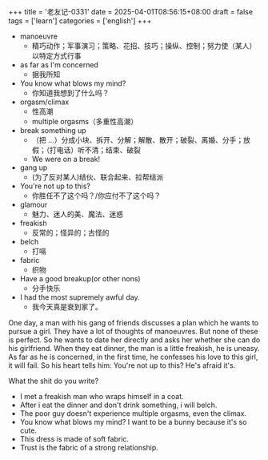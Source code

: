+++
title = '老友记-0331'
date = 2025-04-01T08:56:15+08:00
draft = false
tags = ['learn']
categories = ['english']
+++

- manoeuvre
  - 精巧动作；军事演习；策略、花招、技巧；操纵、控制；努力使（某人）以特定方式行事
- as far as I'm concerned 
  - 据我所知
- You know what blows my mind?
  - 你知道我想到了什么吗？
- orgasm/climax
  - 性高潮
  - multiple orgasms（多重性高潮）
- break something up
  - （把 ...）分成小块、拆开、分解；解散、散开；破裂、离婚、分手；放假；（打电话）听不清；结束、破裂
  - We were on a break!
- gang up
  - (为了反对某人)结伙、联合起来、拉帮结派
- You're not up to this?
  - 你胜任不了这个吗？/你应付不了这个吗？
- glamour
  - 魅力、迷人的美、魔法、迷惑
- freakish
  - 反常的；怪异的；古怪的
- belch
  - 打嗝
- fabric
  - 织物
- Have a good breakup(or other nons)
  - 分手快乐
- I had the most supremely awful day.
  - 我今天真是衰到家了。

One day, a man with his gang of friends discusses a plan which he wants to pursue a girl. They have a lot of thoughts of manoeuvres. But none of these is perfect. So he wants to date her directly and asks her whether she can do his girlfriend. When they eat dinner, the man is a little freakish, he is uneasy. As far as he is concerned, in the first time, he confesses his love to this girl, it will fail. So his heart tells him: You're not up to this? He's afraid it's. 

What the shit do you write?

- I met a freakish man who wraps himself in a coat.
- After i eat the dinner and don't drink something, i will belch.
- The poor guy doesn't experience multiple orgasms, even the climax.
- You know what blows my mind? I want to be a bunny because it's so cute.
- This dress is made of soft fabric.
- Trust is the fabric of a strong relationship.